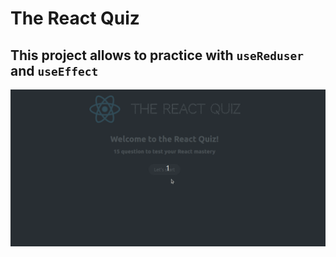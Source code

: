 # The React Quiz

## This project allows to practice with `useReduser` and `useEffect`

!["Demo"](/public/demo25.gif)
